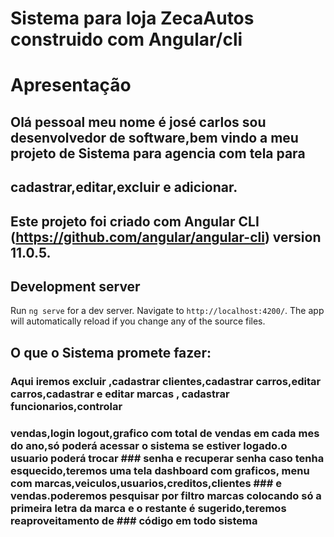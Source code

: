 # Sistema para loja ZecaAutos construido com Angular/cli

# Apresentação
## Olá pessoal meu nome é josé carlos sou desenvolvedor de software,bem vindo a meu projeto de Sistema para agencia com tela para
## cadastrar,editar,excluir e adicionar.
## Este projeto foi criado com Angular CLI (https://github.com/angular/angular-cli) version 11.0.5.

## Development server

Run `ng serve` for a dev server. Navigate to `http://localhost:4200/`. The app will automatically reload if you change any of the source files.



## O que o Sistema promete fazer:

### Aqui iremos excluir ,cadastrar clientes,cadastrar carros,editar carros,cadastrar e editar marcas , cadastrar funcionarios,controlar 
### vendas,login logout,grafico com total de vendas em cada mes do ano,só poderá acessar o sistema se estiver logado.o usuario poderá trocar ### senha e recuperar senha caso tenha esquecido,teremos uma tela dashboard com graficos, menu com marcas,veiculos,usuarios,creditos,clientes ### e vendas.poderemos pesquisar por filtro marcas colocando só a primeira letra da marca e o restante é sugerido,teremos reaproveitamento de ### código em todo sistema



